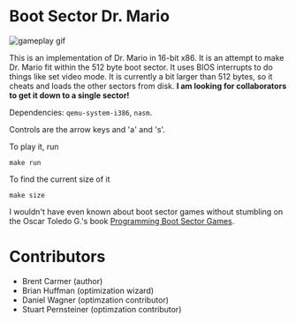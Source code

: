 Boot Sector Dr. Mario
=====================

![gameplay gif](https://gitlab-ext.galois.com/bcarmer/boot-sector-drmario/raw/master/game.gif "Dr Mario")

This is an implementation of Dr. Mario in 16-bit x86. It is an attempt to make Dr. Mario
fit within the 512 byte boot sector. It uses BIOS interrupts to do things like set video
mode. It is currently a bit larger than 512 bytes, so it cheats and loads the other sectors from disk. **I am looking for collaborators to get it down to a single sector!**

Dependencies: `qemu-system-i386`, `nasm`.

Controls are the arrow keys and 'a' and 's'.

To play it, run 
```
make run
```

To find the current size of it
```
make size
```

I wouldn't have even known about boot sector games without stumbling on the Oscar
Toledo G.'s book [Programming Boot Sector Games](https://www.amazon.com/Programming-Sector-Games-Toledo-Gutierrez/dp/0359816312).

Contributors
============
* Brent Carmer (author)
* Brian Huffman (optimization wizard)
* Daniel Wagner (optimzation contributor)
* Stuart Pernsteiner (optimzation contributor)
